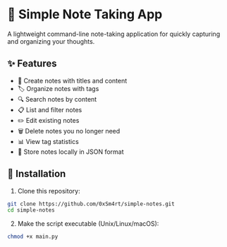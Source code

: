 # 📝 Simple Note Taking App

A lightweight command-line note-taking application for quickly capturing and organizing your thoughts.

## ✨ Features

- 📝 Create notes with titles and content
- 🏷️ Organize notes with tags
- 🔍 Search notes by content
- 📋 List and filter notes
- ✏️ Edit existing notes
- 🗑️ Delete notes you no longer need
- 📊 View tag statistics
- 📁 Store notes locally in JSON format

## 🚀 Installation

1. Clone this repository:
```bash
git clone https://github.com/0xSm4rt/simple-notes.git
cd simple-notes
```

2. Make the script executable (Unix/Linux/macOS):
```bash
chmod +x main.py
```

